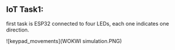 ## IoT Task1:

first task is ESP32 connected to four LEDs, each one indicates one direction.

![keypad_movements](WOKWI simulation.PNG)
